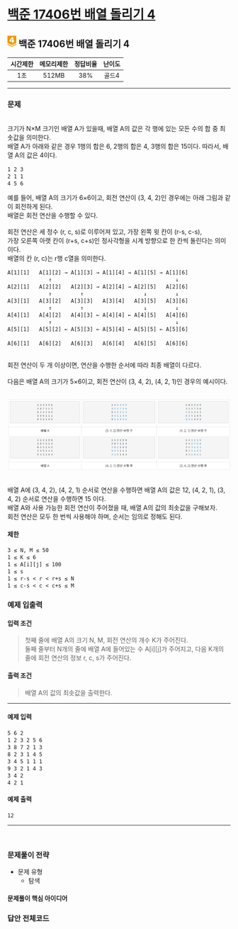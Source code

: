 
# [백준 17406번 배열 돌리기 4](https://www.acmicpc.net/problem/17406)

## <img src="https://raw.githubusercontent.com/gudals-kim/Studyroom/0c61bf1ad9b6434ff624dbab4012654df8c92b01/codingtest/img/rank/gold_4.svg" width="20"> 백준 17406번 배열 돌리기 4  


| 시간제한 | 메모리제한 | 정답비율 | 난이도  | 
|:----:|:-----:|:----:|:----:|
|  1초  | 512MB | 38%  | 골드4  |

---

### 문제
 
 
<br> 크기가 N×M 크기인 배열 A가 있을때, 배열 A의 값은 각 행에 있는 모든 수의 합 중 최솟값을 의미한다.
<br> 배열 A가 아래와 같은 경우 1행의 합은 6, 2행의 합은 4, 3행의 합은 15이다. 따라서, 배열 A의 값은 4이다.

```
1 2 3
2 1 1
4 5 6
```


예를 들어, 배열 A의 크기가 6×6이고, 회전 연산이 (3, 4, 2)인 경우에는 아래 그림과 같이 회전하게 된다.
<br> 배열은 회전 연산을 수행할 수 있다.  
<br> 회전 연산은 세 정수 (r, c, s)로 이루어져 있고, 가장 왼쪽 윗 칸이 (r-s, c-s),
<br> 가장 오른쪽 아랫 칸이 (r+s, c+s)인 정사각형을 시계 방향으로 한 칸씩 돌린다는 의미이다.
<br> 배열의 칸 (r, c)는 r행 c열을 의미한다.

```
A[1][1]   A[1][2] → A[1][3] → A[1][4] → A[1][5] → A[1][6]
             ↑                                       ↓
A[2][1]   A[2][2]   A[2][3] → A[2][4] → A[2][5]   A[2][6]
             ↑         ↑                   ↓         ↓
A[3][1]   A[3][2]   A[3][3]   A[3][4]   A[3][5]   A[3][6]
             ↑         ↑                   ↓         ↓
A[4][1]   A[4][2]   A[4][3] ← A[4][4] ← A[4][5]   A[4][6]
             ↑                                       ↓
A[5][1]   A[5][2] ← A[5][3] ← A[5][4] ← A[5][5] ← A[5][6]

A[6][1]   A[6][2]   A[6][3]   A[6][4]   A[6][5]   A[6][6]
```

<br> 회전 연산이 두 개 이상이면, 연산을 수행한 순서에 따라 최종 배열이 다르다.
<br> 
<br> 다음은 배열 A의 크기가 5×6이고, 회전 연산이 (3, 4, 2), (4, 2, 1)인 경우의 예시이다.

<br> <img src="https://github.com/gudals-kim/Studyroom/blob/delevlop/codingtest/img/backjoon_17406_1.png?raw=true">

<br> 배열 A에 (3, 4, 2), (4, 2, 1) 순서로 연산을 수행하면 배열 A의 값은 12, (4, 2, 1), (3, 4, 2) 순서로 연산을 수행하면 15 이다.
<br> 배열 A와 사용 가능한 회전 연산이 주어졌을 때, 배열 A의 값의 최솟값을 구해보자. 
<br> 회전 연산은 모두 한 번씩 사용해야 하며, 순서는 임의로 정해도 된다.

#### 제한
```
3 ≤ N, M ≤ 50
1 ≤ K ≤ 6
1 ≤ A[i][j] ≤ 100
1 ≤ s
1 ≤ r-s < r < r+s ≤ N
1 ≤ c-s < c < c+s ≤ M
```

### 예제 입출력

#### 입력 조건
> 첫째 줄에 배열 A의 크기 N, M, 회전 연산의 개수 K가 주어진다. <br>
> 둘째 줄부터 N개의 줄에 배열 A에 들어있는 수 A[i][j]가 주어지고, 다음 K개의 줄에 회전 연산의 정보 r, c, s가 주어진다. <br>
#### 출력 조건
> 배열 A의 값의 최솟값을 출력한다. <br>

---

#### 예제 입력 
```
5 6 2
1 2 3 2 5 6
3 8 7 2 1 3
8 2 3 1 4 5
3 4 5 1 1 1
9 3 2 1 4 3
3 4 2
4 2 1
```
#### 예제 출력 
```
12
```

---



<br>

### 문제풀이 전략
- 문제 유형
  - 탐색


#### 문제풀이 핵심 아이디어



### 답안 전체코드
```python

```